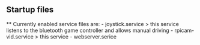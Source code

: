 ## Startup files
  ** Currently enabled service files are:
    - joystick.service > this service listens to the bluetooth game controller and allows manual driving
    - rpicam-vid.service > this service
    - webserver.serice
